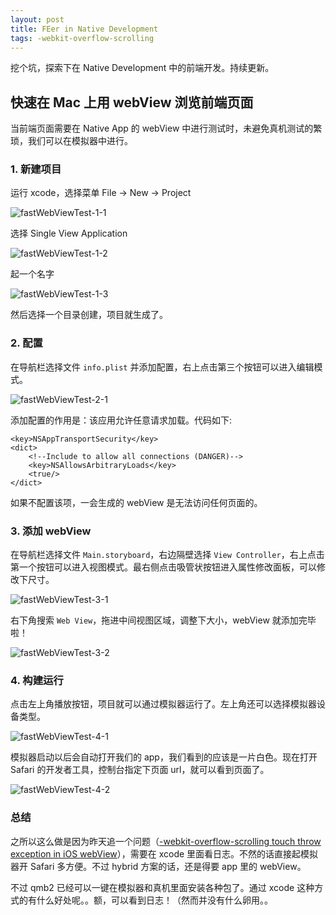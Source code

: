 ```yaml
---
layout: post
title: FEer in Native Development
tags: -webkit-overflow-scrolling
---
```


挖个坑，探索下在 Native Development 中的前端开发。持续更新。

## 快速在 Mac 上用 webView 浏览前端页面

当前端页面需要在 Native App 的 webView 中进行测试时，未避免真机测试的繁琐，我们可以在模拟器中进行。

### 1. 新建项目

运行 xcode，选择菜单 File -> New -> Project

<img src="http://pic.yupoo.com/dragonwong/EXz9IeWU/medish.jpg" alt="fastWebViewTest-1-1">

选择 Single View Application

<img src="http://pic.yupoo.com/dragonwong/EXz9Iv7d/medish.jpg" alt="fastWebViewTest-1-2">

起一个名字
 
<img src="http://pic.yupoo.com/dragonwong/EXz9IdxJ/medish.jpg" alt="fastWebViewTest-1-3">
 
然后选择一个目录创建，项目就生成了。

### 2. 配置

在导航栏选择文件 `info.plist` 并添加配置，右上点击第三个按钮可以进入编辑模式。

<img src="http://pic.yupoo.com/dragonwong/EXz9Lg3M/medish.jpg" alt="fastWebViewTest-2-1">

添加配置的作用是：该应用允许任意请求加载。代码如下:

<pre class="xml"><code>&lt;key&gt;NSAppTransportSecurity&lt;/key&gt;
&lt;dict&gt;
    &lt;!--Include to allow all connections (DANGER)--&gt;
    &lt;key&gt;NSAllowsArbitraryLoads&lt;/key&gt;
    &lt;true/&gt;
&lt;/dict&gt;</code></pre>

如果不配置该项，一会生成的 webView 是无法访问任何页面的。

### 3. 添加 webView

在导航栏选择文件 `Main.storyboard`，右边隔壁选择 `View Controller`，右上点击第一个按钮可以进入视图模式。最右侧点击吸管状按钮进入属性修改面板，可以修改下尺寸。

<img src="http://pic.yupoo.com/dragonwong/EXz9L5Ce/medish.jpg" alt="fastWebViewTest-3-1">

右下角搜索 `Web View`，拖进中间视图区域，调整下大小，webView 就添加完毕啦！

<img src="http://pic.yupoo.com/dragonwong/EXz9KVer/medish.jpg" alt="fastWebViewTest-3-2">

### 4. 构建运行

点击左上角播放按钮，项目就可以通过模拟器运行了。左上角还可以选择模拟器设备类型。

<img src="http://pic.yupoo.com/dragonwong/EXz9MqZE/medish.jpg" alt="fastWebViewTest-4-1">

模拟器启动以后会自动打开我们的 app，我们看到的应该是一片白色。现在打开 Safari 的开发者工具，控制台指定下页面 url，就可以看到页面了。

<img src="http://pic.yupoo.com/dragonwong/EXz9MH9O/medish.jpg" alt="fastWebViewTest-4-2">

### 总结

之所以这么做是因为昨天追一个问题（[-webkit-overflow-scrolling touch throw exception in iOS webView](http://dragonwong.github.io/blog/2015/09/17/webkit-overflow-scrolling.html)），需要在 xcode 里面看日志。不然的话直接起模拟器开 Safari 多方便。不过 hybrid 方案的话，还是得要 app 里的 webView。

不过 qmb2 已经可以一键在模拟器和真机里面安装各种包了。通过 xcode 这种方式的有什么好处呢。。额，可以看到日志！（然而并没有什么卵用。。


